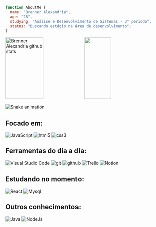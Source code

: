 ```JavaScript
function AboutMe {
  name: "Brenner Alexandria",
  age: "28",
  studying: "Análise e Desenvolvimento de Sistemas - 3° período",
  status: "Buscando estágio na área de desenvolvimento";
}
```
<div align="left">  
  <img width="49%" height="195px" src="https://github-readme-stats.vercel.app/api?username=brenneralexandria&show_icons=true&count_private=true&hide_border=true&title_color=d19a66&&icon_color=d19a66&text_color=c9d1d9&bg_color=0d1117" alt="Brenner Alexandria github stats" /> 
  <img width="41%" height="195px" src="https://github-readme-stats.vercel.app/api/top-langs/?username=brenneralexandria&layout=compact&hide_border=true&title_color=d19a66&&text_color=ffffff&bg_color=0d1117" />
</div>

![Snake animation](https://github.com/brenneralexandria/brenneralexandria/blob/output/github-contribution-grid-snake.svg)

<h2 align="left"> Focado em: </h2>
<section align="left">
<img alt="JavaScript" src="https://img.shields.io/badge/-JavaScript-D99A26?style=flat-square&logo=JavaScript&logoColor=white" />
<img alt="html5" src="https://img.shields.io/badge/-HTML5-E34F26?style=flat-square&logo=html5&logoColor=white" />
<img alt="css3" src="https://img.shields.io/badge/-CSS3-1396CE?style=flat-square&logo=css3&logoColor=white" />
</section>  

<h2 align="left"> Ferramentas do dia a dia: </h2>
<section align="left">
<img alt="Visual Studio Code" src="https://img.shields.io/badge/-Visual%20Studio%20Code-2E9DE8?style=flat-square&logo=visual-studio-code&logoColor=#22A4E7" />
<img alt="git" src="https://img.shields.io/badge/-Git-F05032?style=flat-square&logo=git&logoColor=white" />
<img alt="github" src="https://img.shields.io/badge/-Github-000000?style=flat-square&logo=github&logoColor=white" />
<img alt="Trello" src="https://img.shields.io/badge/-Trello-0073B5?style=flat-square&logo=Trello&logoColor=white" />
<img alt="Notion" src="https://img.shields.io/badge/-Notion-F2F2F2?style=flat-square&logo=Notion&logoColor=black" />
</section> 

<h2 align="left"> Estudando no momento: </h2>
<section align="left">
<img alt="React" src="https://img.shields.io/badge/-React-45b8d8?style=flat-square&logo=react&logoColor=white" />
<img alt="Mysql" src="https://img.shields.io/badge/-Mysql-000000?style=flat-square&logo=mysql&logoColor=DC7500" />
</section> 
  
<h2 align="left"> Outros conhecimentos: </h2>
<section align="left">
<img alt="Java" src="https://img.shields.io/badge/-Java-DF2B2D?style=flat-square&logo=java&logoColor=white" />
<img alt="NodeJs" src="https://img.shields.io/badge/-Node.js-339933?style=flat-square&logo=nodedotjs&logoColor=white" />
</section>
